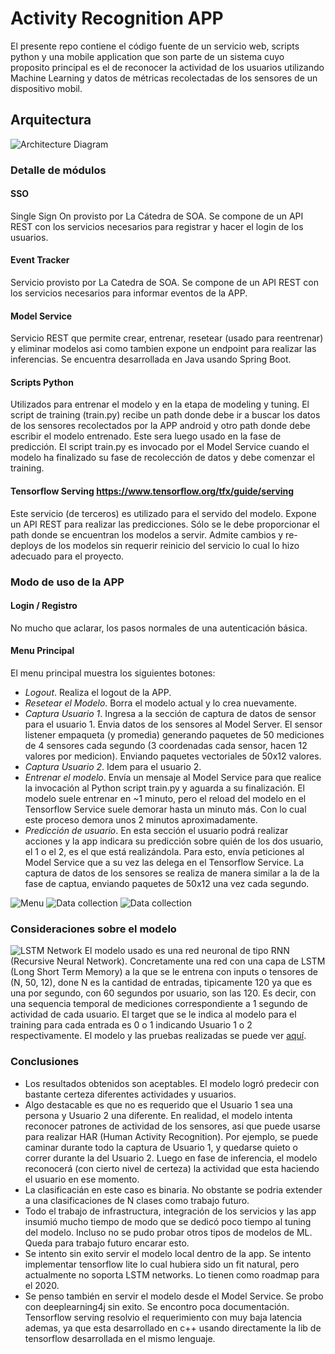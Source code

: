# Activity Recognition APP

El presente repo contiene el código fuente de un servicio web, scripts python y una mobile application 
que son parte de un sistema cuyo proposito principal es el de reconocer la actividad de los usuarios 
utilizando Machine Learning y datos de métricas recolectadas de los sensores de un dispositivo mobil.

## Arquitectura
![Architecture Diagram](DOC/activity-recgnition-architecture.png)

### Detalle de módulos

#### SSO
Single Sign On provisto por La Cátedra de SOA. Se compone de un API REST con los servicios necesarios para registrar y hacer el login de los usuarios.

#### Event Tracker
Servicio provisto por La Catedra de SOA. Se compone de un API REST con los servicios necesarios para informar eventos de la APP.

#### Model Service
Servicio REST que permite crear, entrenar, resetear (usado para reentrenar) y eliminar modelos asi como tambien expone un endpoint para realizar las inferencias.
Se encuentra desarrollada en Java usando Spring Boot.

#### Scripts Python
Utilizados para entrenar el modelo y en la etapa de modeling y tuning. 
El script de training (train.py) recibe un path donde debe ir a buscar los datos de los sensores 
recolectados por la APP android y otro path donde debe escribir el modelo entrenado. Este sera luego 
usado en la fase de predicción.
El script train.py es invocado por el Model Service cuando el modelo ha finalizado su fase de 
recolección de datos y debe comenzar el training.


#### Tensorflow Serving https://www.tensorflow.org/tfx/guide/serving
Este servicio (de terceros) es utilizado para el servido del modelo. 
Expone un API REST para realizar las predicciones. Sólo se le debe proporcionar el path donde se 
encuentran los modelos a servir. Admite cambios y re-deploys de los modelos sin requerir reinicio 
del servicio lo cual lo hizo adecuado para el proyecto. 


### Modo de uso de la APP

#### Login / Registro
No mucho que aclarar, los pasos normales de una autenticación básica.

#### Menu Principal
El menu principal muestra los siguientes botones:
* *Logout*. Realiza el logout de la APP. 
* *Resetear el Modelo*. Borra el modelo actual y lo crea nuevamente. 
* *Captura Usuario 1*. Ingresa a la sección de captura de datos de sensor para el usuario 1. 
Envia datos de los sensores al Model Server. El sensor listener empaqueta (y promedia) generando 
paquetes de 50 mediciones de 4 sensores cada segundo (3 coordenadas cada sensor, hacen 12 valores por medicion). 
Enviando paquetes vectoriales de 50x12 valores.   
* *Captura Usuario 2*. Idem para el usuario 2.
* *Entrenar el modelo*. Envía un mensaje al Model Service para que realice la invocación al Python 
script train.py y aguarda a su finalización. El modelo suele entrenar en ~1 minuto, pero el reload 
del modelo en el Tensorflow Service suele demorar hasta un minuto más. Con lo cual este proceso 
demora unos 2 minutos aproximadamente.
* *Predicción de usuario*. En esta sección el usuario podrá realizar acciones y la app indicara su 
predicción sobre quién de los dos usuario, el 1 o el 2, es el que está realizándola. 
Para esto, envía peticiones al Model Service que a su vez las delega en el Tensorflow Service. 
La captura de datos de los sensores se realiza de manera similar a la de la fase de captua, 
enviando paquetes de 50x12 una vez cada segundo.

![Menu](DOC/menu.jpeg)
![Data collection](DOC/data-collection.jpeg)
![Data collection](DOC/inference.jpeg)


### Consideraciones sobre el modelo
![LSTM Network](DOC/LSTM.png)
El modelo usado es una red neuronal de tipo RNN (Recursive Neural Network). Concretamente una red 
con una capa de LSTM (Long Short Term Memory) a la que se le entrena con inputs o tensores de (N, 50, 12),
done N es la cantidad de entradas, tipicamente 120 ya que es una por segundo, con 60 segundos por usuario, son las 
120. Es decir, con una sequencia temporal de mediciones correspondiente a 1 segundo de actividad de 
cada usuario. 
El target que se le indica al modelo para el training para cada entrada es 0 o 1 indicando Usuario 
1 o 2 respectivamente. El modelo y las pruebas realizadas se puede ver [aquí](/CODIGO/models/modeling.ipynb). 


### Conclusiones
* Los resultados obtenidos son aceptables. El modelo logró predecir con bastante certeza diferentes actividades y usuarios.
* Algo destacable es que no es requerido que el Usuario 1 sea una persona y Usuario 2 una diferente. En realidad, el modelo intenta reconocer patrones de actividad de 
los sensores, asi que puede usarse para realizar HAR (Human Activity Recognition). 
Por ejemplo, se puede caminar durante todo la captura de Usuario 1, y quedarse quieto o correr durante la del Usuario 2. 
Luego en fase de inferencia, el modelo reconocerá (con cierto nivel de certeza) la actividad que esta haciendo el usuario en ese momento. 
* La clasificacián en este caso es binaria. No obstante se podria extender a una clasificaciones de N clases como trabajo futuro.
* Todo el trabajo de infrastructura, integración de los servicios y las app insumió mucho tiempo de modo que 
se dedicó poco tiempo al tuning del modelo. Incluso no se pudo probar otros tipos de modelos de ML. Queda para trabajo futuro encarar esto.
* Se intento sin exito servir el modelo local dentro de la app. Se intento implementar tensorflow lite
lo cual hubiera sido un fit natural, pero actualmente no soporta LSTM networks. Lo tienen como roadmap para el 2020.
* Se penso también en servir el modelo desde el Model Service. Se probo con deeplearning4j sin exito. Se encontro poca documentación. 
Tensorflow serving resolvio el requerimiento con muy baja latencia ademas, ya que esta desarrollado en c++ usando directamente 
la lib de tensorflow desarrollada en el mismo lenguaje. 




























